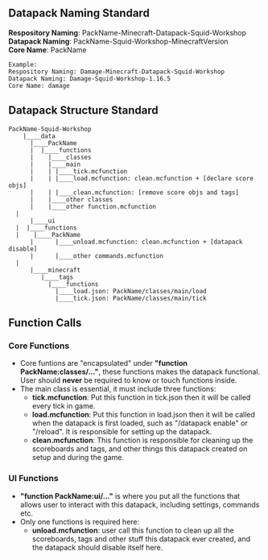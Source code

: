 
## Datapack Naming Standard
**Respository Naming**: PackName-Minecraft-Datapack-Squid-Workshop\
**Datapack Naming**: PackName-Squid-Workshop-MinecraftVersion\
**Core Name**: PackName

	Example:
	Respository Naming: Damage-Minecraft-Datapack-Squid-Workshop
	Datapack Naming: Damage-Squid-Workshop-1.16.5
	Core Name: damage


## Datapack Structure Standard
    PackName-Squid-Workshop
        |____data
          |____PackName
          |  |____functions
          |    |____classes
          |    |____main
          |    | |____tick.mcfunction
          |    | |____load.mcfunction: clean.mcfunction + [declare score objs]
          |    | |____clean.mcfunction: [remove score objs and tags]
          |    |____other classes
          |    |____other function.mcfunction
	  |
          |____ui
	  |  |____functions
	  |    |____PackName
          |      |____unload.mcfunction: clean.mcfunction + [datapack disable]
          |      |____other commands.mcfunction
	  |
          |____minecraft
             |____tags
               |____functions
                 |____load.json: PackName/classes/main/load
                 |____tick.json: PackName/classes/main/tick

## Function Calls
### Core Functions
* Core funtions are "encapsulated" under **"function PackName:classes/..."**, these functions makes the datapack functional. User should **never** be required to know or touch functions inside.
* The main class is essential, it must include three functions: 
	*	**tick.mcfunction**: Put this function in tick.json then it will be called every tick in game.
	*	**load.mcfunction**: Put this function in load.json then it will be called when the datapack is first loaded, such as "/datapack enable" or "/reload". It is responsible for setting up the datapack.
	*	**clean.mcfunction**: This function is responsible for cleaning up the scoreboards and tags, and other things this datapack created on setup and during the game.
### UI Functions
*	**"function PackName:ui/..."** is where you put all the functions that allows user to interact with this datapack, including settings, commands etc.
*	Only one functions is required here: 
	* **unload.mcfunction**: user call this function to clean up all the scoreboards, tags and other stuff this datapack ever created, and the datapack should disable itself here.
	

